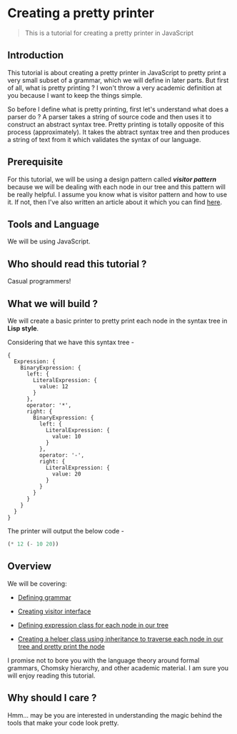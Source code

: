 # Creating a pretty printer

> This is a tutorial for creating a pretty printer in JavaScript

## Introduction

This tutorial is about creating a pretty printer in JavaScript to pretty print a very small subset of a grammar, which we will define in later parts. But first of all, what is pretty printing ? I won't throw a very academic definition at you because I want to keep the things simple.

So before I define what is pretty printing, first let's understand what does a parser do ? A parser takes a string of source code and then uses it to construct an abstract syntax tree. Pretty printing is totally opposite of this process (approximately). It takes the abtract syntax tree and then produces a string of text from it which validates the syntax of our language.

## Prerequisite

For this tutorial, we will be using a design pattern called ***visitor pattern*** because we will be dealing with each node in our tree and this pattern will be really helpful. I assume you know what is visitor pattern and how to use it. If not, then I've also written an article about it which you can find [here](https://medium.com/@NTulswani/embracing-functional-style-within-object-oriented-paradigm-3e5e0fe5ccf).

## Tools and Language

We will be using JavaScript.

## Who should read this tutorial ?

Casual programmers!

## What we will build ?

We will create a basic printer to pretty print each node in the syntax tree in **Lisp style**.

Considering that we have this syntax tree -

```
{
  Expression: {
    BinaryExpression: {
      left: {
        LiteralExpression: {
          value: 12
        }
      },
      operator: '*',
      right: {
        BinaryExpression: {
          left: {
            LiteralExpression: {
              value: 10
            }
          },
          operator: '-',
          right: {
            LiteralExpression: {
              value: 20
            }
          }
        }
      }
    }
  }
}
```

The printer will output the below code -

```lisp
(* 12 (- 10 20))
```

## Overview

We will be covering:

* [Defining grammar](./grammar.md)

* [Creating visitor interface](./visitor.md)

* [Defining expression class for each node in our tree](./expression.md)

* [Creating a helper class using inheritance to traverse each node in our tree and pretty print the node](./printer.md)

I promise not to bore you with the language theory around formal grammars, Chomsky hierarchy, and other academic material. I am sure you will enjoy reading this tutorial.

## Why should I care ?

Hmm... may be you are interested in understanding the magic behind the tools that make your code look pretty.
